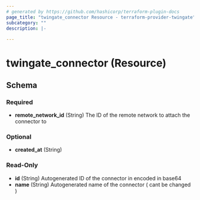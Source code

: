 ```yaml
---
# generated by https://github.com/hashicorp/terraform-plugin-docs
page_title: "twingate_connector Resource - terraform-provider-twingate"
subcategory: ""
description: |-
  
---
```


# twingate_connector (Resource)





<!-- schema generated by tfplugindocs -->
## Schema

### Required

- **remote_network_id** (String) The ID of the remote network to attach the connector to

### Optional

- **created_at** (String)

### Read-Only

- **id** (String) Autogenerated ID of the connector in encoded in base64
- **name** (String) Autogenerated  name of the connector ( cant be changed )


